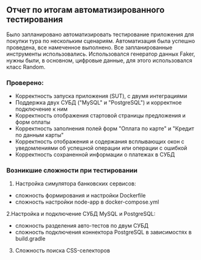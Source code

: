 ## Отчет по итогам автоматизированного тестирования

Было запланировано автоматизировать тестирование приложения для покупки тура по нескольким сценариям. Автоматизация была успешно проведена, все намеченное выполнено. Все запланированные инструменты использовались. Использовался генератор данных Faker, нужны были, в основном, цифровые данные, для этого использовался класс Random.

### Проверено:

* Корректность запуска приложения (SUT), с двумя интеграциями
* Поддержка двух СУБД ("MySQL" и "PostgreSQL") и корректное подключение к ним
* Корректность отображения стартовой страницы предложения и форм оплаты
* Корректность заполнения полей форм "Оплата по карте" и "Кредит по данным карты"
* Корректность отображения и содержания всплывающих окон с уведомлениями об успешной операции или операции с ошибкой
* Корректность сохраненной информации о платежах в СУБД

### Возникшие сложности при тестировании

1. Настройка симулятора банковских сервисов:

* сложность формирования и настройки Dockerfile
* сложность настройки node-app в docker-compose.yml

2.Настройка и подключение СУБД MySQL и PostgreSQL:

* сложность разделения авто-тестов по двум СУБД
* сложность подключения коннектора PostgreSQL в зависимостях в build.gradle

3. Сложность поиска CSS-селекторов
